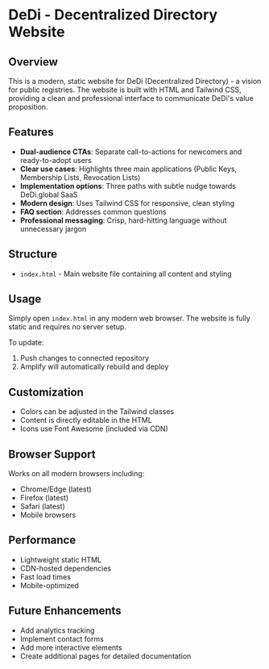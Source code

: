 # DeDi - Decentralized Directory Website

## Overview
This is a modern, static website for DeDi (Decentralized Directory) - a vision for public registries. The website is built with HTML and Tailwind CSS, providing a clean and professional interface to communicate DeDi's value proposition.

## Features
- **Dual-audience CTAs**: Separate call-to-actions for newcomers and ready-to-adopt users
- **Clear use cases**: Highlights three main applications (Public Keys, Membership Lists, Revocation Lists)
- **Implementation options**: Three paths with subtle nudge towards DeDi.global SaaS
- **Modern design**: Uses Tailwind CSS for responsive, clean styling
- **FAQ section**: Addresses common questions
- **Professional messaging**: Crisp, hard-hitting language without unnecessary jargon

## Structure
- `index.html` - Main website file containing all content and styling

## Usage
Simply open `index.html` in any modern web browser. The website is fully static and requires no server setup.

To update:
1. Push changes to connected repository
2. Amplify will automatically rebuild and deploy

## Customization
- Colors can be adjusted in the Tailwind classes
- Content is directly editable in the HTML
- Icons use Font Awesome (included via CDN)

## Browser Support
Works on all modern browsers including:
- Chrome/Edge (latest)
- Firefox (latest)
- Safari (latest)
- Mobile browsers

## Performance
- Lightweight static HTML
- CDN-hosted dependencies
- Fast load times
- Mobile-optimized

## Future Enhancements
- Add analytics tracking
- Implement contact forms
- Add more interactive elements
- Create additional pages for detailed documentation
